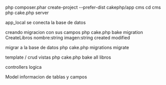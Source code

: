 php composer.phar create-project --prefer-dist cakephp/app cms
cd cms
php cake.php server


app_local se conecta la base de datos

creando migracion con sus campos
php cake.php bake migration CreateLibros nombre:string imagen:string created modified

migrar a la base de datos
php cake.php migrations migrate


template / crud vistas
php cake.php bake all libros

controllers logica

Model informacion de tablas y campos